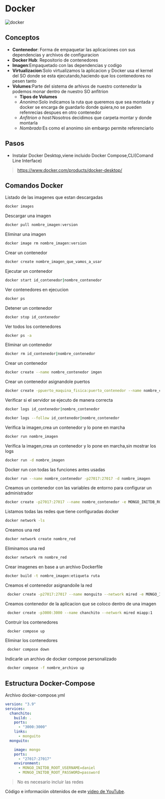 # Docker
<img src="https://miro.medium.com/v2/resize:fit:400/1*OARpkeBkn_Tw3vk8H769OQ.png" alt="docker">

## Conceptos
 - **Contenedor**: Forma de empaquetar las aplicaciones con sus dependencias y archivos de configuracion
 - **Docker Hub**: Repositorio de contenedores
 - **Imagen**:Empaquetado con las dependencias y codigo
 - **Virtualizacion**:Solo virtualizamos la aplicacion y Docker usa el kernel del SO donde se esta ejecutando,haciendo que los contenedores no pesen tanto
 - **Volumes**:Parte del sistema de arhivos de nuestro contenedor la podemos monar dentro de nuestro SO anfitrion
    - **Tipos de Volumes**
    - *Anonimo*:Solo indicamos la ruta que queremos que sea montada y docker se encarga de guardarlo donde quiera,no se pueden refenrecias despues en otro contenedor
    - *Anfitrion o host*:Nosotros decidimos que carpeta montar y donde montarla
    - *Nombrado*:Es como el anonimo sin embargo permite referenciarlo

## Pasos
- Instalar Docker Desktop,viene incluido Docker Compose,CLI(Comand Line Interface)
> https://www.docker.com/products/docker-desktop/


## Comandos Docker

Listado de las imagenes que estan descargadas
```bash
docker images 
```

Descargar una imagen
```bash
docker pull nombre_imagen:version
```

Eliminar una imagen
```bash
docker image rm nombre_imagen:version
```

Crear un contenedor
```bash
docker create nombre_imagen_que_vamos_a_usar
```

Ejecutar un contenedor
```bash
docker start id_contenedor|nombre_contenedor
```

Ver contenedores en ejecucion
```bash
docker ps
```

Detener un contenedor
```bash
docker stop id_contenedor
```

Ver todos los contenedores
```bash
docker ps -a
```

Eliminar un contenedor
```bash
docker rm id_contenedor|nombre_contenedor
```

Crear un contenedor 
```bash
docker create --name nombre_contenedor imgen
```

Crear un contenedor asignandole puertos
```bash
docker create -ppuerto_maquina_fisica:puerto_contenedor --name nombre_contenedor imgen
```

Verificar si el servidor se ejecuto de manera correcta
```bash
docker logs id_contenedor|nombre_contenedor
```

```bash
docker logs --follow id_contenedor|nombre_contenedor
```

Verifica la imagen,crea un contenedor y lo pone en marcha
```bash
docker run nombre_imagen
```

Verifica la imagen,crea un contenedor y lo pone en marcha,sin mostrar los logs
```bash
docker run -d nombre_imagen
```
Docker run con todas las funciones antes usadas
```bash
docker run --name nombre_contenedor -p27017:27017 -d nombre_imagen
```

Creamos un contenedor con las variables de entorno para configurar un administrador
```bash
docker create -p27017:27017 --name nombre_contenedor -e MONGO_INITDB_ROOT_USERNAME=daniel -e MONGO_INITDB_ROOT_PASSWORD=password nombre_imagen
```

Listamos todas las redes que tiene configuradas docker
```bash
docker network -ls
```

Creamos una red
```bash
docker network create nombre_red
```

Eliminamos una red
```bash
docker network rm nombre_red
```

Crear imagenes en base a un archivo Dockerfile
```bash
docker build -t nombre_imagen:etiqueta ruta
```

Creamos el contenedor asignandoile la red
```bash
 docker create -p27017:27017 --name monguito --network mired -e MONGO_INITDB_ROOT_USERNAME=daniel -e MONGO_INITDB_ROOT_PASSWORD=password mongo
```

Creamos contenedor de la aplicacion que se coloco dentro de una imagen
```bash
 docker create -p3000:3000 --name chanchito --network mired miapp:1
 ```

Contruir los contenedores
```bash
 docker compose up
 ```

Eliminar los contenedores
```bash
 docker compose down
 ```

Indicarle un archivo de docker compose personalizado
```bash
 docker compose -f nombre_archivo up
 ```

## Estructura Docker-Compose
Archivo docker-compose.yml
```yaml
version: "3.9"
services:
  chanchito:
    build: .
    ports:
      - "3000:3000"
    links:
      - monguito
  monguito:

    image: mongo 
    ports:
      - "27017:27017"
    environment:
      - MONGO_INITDB_ROOT_USERNAME=daniel
      - MONGO_INITDB_ROOT_PASSWORD=password
```
> No es necesario incluir las redes


Código e información  obtenidos de este [video de YouTube](https://www.youtube.com/watch?v=4Dko5W96WHg).
